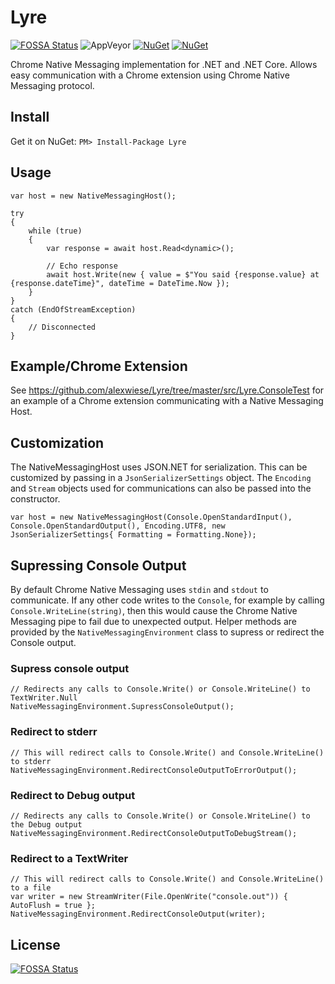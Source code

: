 # Lyre
[![FOSSA Status](https://app.fossa.io/api/projects/git%2Bgithub.com%2Falexwiese%2FLyre.svg?type=shield)](https://app.fossa.io/projects/git%2Bgithub.com%2Falexwiese%2FLyre?ref=badge_shield)
![AppVeyor](https://img.shields.io/appveyor/ci/alexwiese/lyre)
[![NuGet](https://img.shields.io/nuget/v/Lyre)](https://www.nuget.org/packages/Lyre)
[![NuGet](https://img.shields.io/nuget/dt/lyre)](https://www.nuget.org/packages/Lyre)

Chrome Native Messaging implementation for .NET and .NET Core.
Allows easy communication with a Chrome extension using Chrome Native Messaging protocol.

## Install

Get it on NuGet: `PM> Install-Package Lyre`

## Usage

    var host = new NativeMessagingHost();

    try
    {
        while (true)
        {
            var response = await host.Read<dynamic>();

            // Echo response
            await host.Write(new { value = $"You said {response.value} at {response.dateTime}", dateTime = DateTime.Now });
        }
    }
    catch (EndOfStreamException)
    {
        // Disconnected
    }
    
## Example/Chrome Extension

See https://github.com/alexwiese/Lyre/tree/master/src/Lyre.ConsoleTest for an example of a Chrome extension communicating with a Native Messaging Host.
    
## Customization

The NativeMessagingHost uses JSON.NET for serialization. This can be customized by passing in a `JsonSerializerSettings` object.
The `Encoding` and `Stream` objects used for communications can also be passed into the constructor.

    var host = new NativeMessagingHost(Console.OpenStandardInput(), Console.OpenStandardOutput(), Encoding.UTF8, new JsonSerializerSettings{ Formatting = Formatting.None});

## Supressing Console Output

By default Chrome Native Messaging uses `stdin` and `stdout` to communicate. If any other code writes to the `Console`, for example by calling `Console.WriteLine(string)`, then this would cause the Chrome Native Messaging pipe to fail due to unexpected output. Helper methods are provided by the `NativeMessagingEnvironment` class to supress or redirect the Console output.

### Supress console output

    // Redirects any calls to Console.Write() or Console.WriteLine() to TextWriter.Null
    NativeMessagingEnvironment.SupressConsoleOutput();
    
### Redirect to stderr

    // This will redirect calls to Console.Write() and Console.WriteLine() to stderr
    NativeMessagingEnvironment.RedirectConsoleOutputToErrorOutput();

### Redirect to Debug output

    // Redirects any calls to Console.Write() or Console.WriteLine() to the Debug output
    NativeMessagingEnvironment.RedirectConsoleOutputToDebugStream();
    
### Redirect to a TextWriter

    // This will redirect calls to Console.Write() and Console.WriteLine() to a file
    var writer = new StreamWriter(File.OpenWrite("console.out")) { AutoFlush = true };
    NativeMessagingEnvironment.RedirectConsoleOutput(writer);


    
    
    


## License
[![FOSSA Status](https://app.fossa.io/api/projects/git%2Bgithub.com%2Falexwiese%2FLyre.svg?type=large)](https://app.fossa.io/projects/git%2Bgithub.com%2Falexwiese%2FLyre?ref=badge_large)
